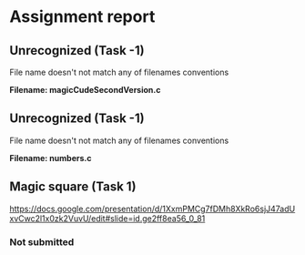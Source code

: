 # Assignment report
## Unrecognized (Task -1)
File name doesn't not match any of filenames conventions

**Filename: magicCudeSecondVersion.c**
## Unrecognized (Task -1)
File name doesn't not match any of filenames conventions

**Filename: numbers.c**
## Magic square (Task 1)
https://docs.google.com/presentation/d/1XxmPMCg7fDMh8XkRo6sjJ47adUxvCwc2l1x0zk2VuvU/edit#slide=id.ge2ff8ea56_0_81

### Not submitted
